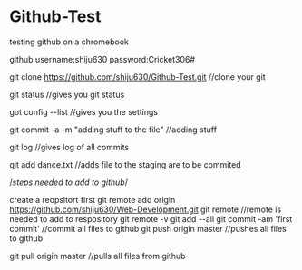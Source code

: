 # Github-Test
testing github on a chromebook

github username:shiju630
password:Cricket306#

git clone https://github.com/shiju630/Github-Test.git //clone your git

git status //gives you git status


got config --list //gives you the settings

git commit -a -m "adding stuff to the file" //adding stuff

git log //gives log of all commits

git add dance.txt //adds file to the staging are to be commited


/*steps needed to add to github*/

create a reopsitort first
git remote add origin https://github.com/shiju630/Web-Development.git
git remote //remote is needed to add to respository
git remote -v
git add --all
git commit -am 'first commit' //commit all files to github
git push origin master //pushes all files to github

git pull origin master //pulls all files from github
